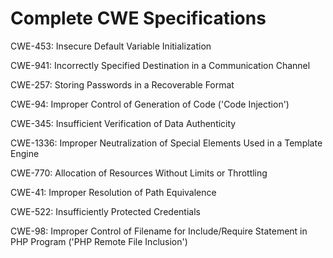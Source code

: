 

# Complete CWE Specifications

CWE-453: Insecure Default Variable Initialization

CWE-941: Incorrectly Specified Destination in a Communication Channel

CWE-257: Storing Passwords in a Recoverable Format

CWE-94: Improper Control of Generation of Code ('Code Injection')

CWE-345: Insufficient Verification of Data Authenticity

CWE-1336: Improper Neutralization of Special Elements Used in a Template Engine

CWE-770: Allocation of Resources Without Limits or Throttling

CWE-41: Improper Resolution of Path Equivalence

CWE-522: Insufficiently Protected Credentials

CWE-98: Improper Control of Filename for Include/Require Statement in PHP Program ('PHP Remote File Inclusion')